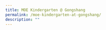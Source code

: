 ```yaml
---
title: MOE Kindergarten @ Gongshang
permalink: /moe-kindergarten-at-gongshang/
description: ""
---
```

